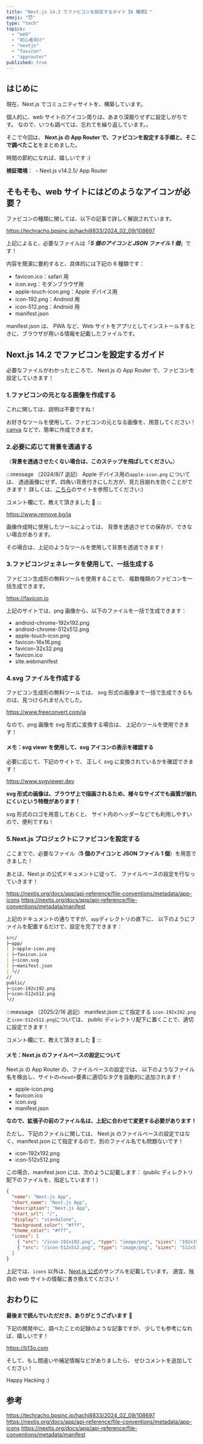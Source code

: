 ```yaml
---
title: "Next.js 14.2 でファビコンを設定するガイド【6 種類】"
emoji: "😈"
type: "tech"
topics:
  - "web"
  - "初心者向け"
  - "nextjs"
  - "favicon"
  - "approuter"
published: true
---
```


## はじめに

現在、Next.js でコミュニティサイトを、構築しています。

個人的に、web サイトのアイコン周りは、あまり深掘りせずに設定しがちです。
なので、いつも調べては、忘れてを繰り返しています。。

そこで今回は、
**Next.js の App Router で、ファビコンを設定する手順と、そこで調べたこと**をまとめました。

時間の節約になれば、嬉しいです :)

**検証環境**：
・Next.js v14.2.5/ App Router

## そもそも、web サイトにはどのようなアイコンが必要？

ファビコンの種類に関しては、以下の記事で詳しく解説されています。

https://techracho.bpsinc.jp/hachi8833/2024_02_09/108697

上記によると、必要なファイルは「**_5 個のアイコンと JSON ファイル 1 個_**」です！

内容を簡潔に要約すると、具体的には下記の 6 種類です：

- favicon.ico：safari 用
- icon.svg：モダンブラウザ用
- apple-touch-icon.png：Apple デバイス用
- icon-192.png：Android 用
- icon-512.png：Android 用
- manifest.json

manifest.json は、
PWA など、Web サイトをアプリとしてインストールするときに、ブラウザが用いる情報を記載したファイルです。

## Next.js 14.2 でファビコンを設定するガイド

必要なファイルがわかったところで、
Next.js の App Router で、ファビコンを設定していきます！

### 1.ファビコンの元となる画像を作成する

これに関しては、説明は不要ですね！

お好きなツールを使用して、ファビコンの元となる画像を、用意してください！
[canva](https://www.canva.com) などで、簡単に作成できます。

### 2.必要に応じて背景を透過する

（**背景を透過させたくない場合は、このステップを飛ばしてください。**）

:::message
（2024/8/7 追記）
Apple デバイス用の`apple-icon.png` については、
透過画像にせず、四角い背景付きにした方が、見た目崩れを防ぐことができます！
詳しくは、[こちら](https://zenn.dev/pacchiy/articles/e4dcd7bd29d387)のサイトを参照してください:)

コメント欄にて、教えて頂きました 🙏
:::

https://www.remove.bg/ja

画像作成時に使用したツールによっては、
背景を透過させての保存が、できない場合があります。

その場合は、上記のようなツールを使用して背景を透過できます！

### 3.ファビコンジェネレータを使用して、一括生成する

ファビコン生成形の無料ツールを使用することで、
複数種類のファビコンを一括生成できます。

https://favicon.io

上記のサイトでは、png 画像から、以下のファイルを一括で生成できます：

- android-chrome-192x192.png
- android-chrome-512x512.png
- apple-touch-icon.png
- favicon-16x16.png
- favicon-32x32.png
- favicon.ico
- site.webmanifest

### 4.svg ファイルを作成する

ファビコン生成形の無料ツールでは、
svg 形式の画像まで一括で生成できるものは、見つけられませんでした。

https://www.freeconvert.com/ja

なので、png 画像を svg 形式に変換する場合は、
上記のツールを使用できます！

#### メモ：svg viewr を使用して、svg アイコンの表示を確認する

必要に応じて、下記のサイトで、
正しく svg に変換されているかを確認できます！

https://www.svgviewer.dev

**svg 形式の画像は、ブラウザ上で描画されるため、様々なサイズでも画質が崩れにくいという特徴があります！**

svg 形式のロゴを用意しておくと、
サイト内のヘッダーなどでも利用しやすいので、便利ですね！

### 5.Next.js プロジェクトにファビコンを設定する

ここまでで、必要なファイル（**5 個のアイコンと JSON ファイル 1 個**）を用意できました！

あとは、Next.js の公式ドキュメントに従って、
ファイルベースの設定を行なっていきます！

https://nextjs.org/docs/app/api-reference/file-conventions/metadata/app-icons
https://nextjs.org/docs/app/api-reference/file-conventions/metadata/manifest

上記のドキュメントの通りですが、`app`ディレクトリの直下に、
以下のようにファイルを配置するだけで、設定を完了できます：

```md
src/
├─app/
| ├─apple-icon.png
| ├─favicon.ico
| ├─icon.svg
| ├─manifest.json
| └//
//
public/
├─icon-192x192.png
├─icon-512x512.png
└//
```

:::message
（2025/2/16 追記）
manifest.json にて指定する
`icon-192x192.png`と`icon-512x512.png`については、
public ディレクトリ配下に置くことで、適切に設定できます！

コメント欄にて、教えて頂きました 🙏
:::

#### メモ：Next.js のファイルベースの設定について

Next.js の App Router の、ファイルベースの設定では、
以下のようなファイル名を検出し、サイトの`<head`>要素に適切なタグを自動的に追加されます！

- apple-icon.png
- favicon.ico
- icon.svg
- manifest.json

**なので、拡張子の前のファイル名は、上記に合わせて変更する必要があります！**

ただし、下記のファイルに関しては、
Next.js のファイルベースの設定ではなく、manifest.json にて指定するので、別のファイル名でも問題ないです！

- icon-192x192.png
- icon-512x512.png

この場合、manifest.json には、次のように記載します：
(public ディレクトリ配下のファイルを、指定しています！）

```json:app/manifest.json
{
  "name": "Next.js App",
  "short_name": "Next.js App",
  "description": "Next.js App",
  "start_url": "/",
  "display": "standalone",
  "background_color": "#fff",
  "theme_color": "#fff",
  "icons": [
    { "src": "/icon-192x192.png", "type": "image/png", "sizes": "192x192" },
    { "src": "/icon-512x512.png", "type": "image/png", "sizes": "512x512" }
  ]
}
```

上記では、`icons` 以外は、[Next.js 公式](https://nextjs.org/docs/app/api-reference/file-conventions/metadata/manifest)のサンプルを記載しています。
適宜、独自の web サイトの情報に書き換えてください！

## おわりに

**最後まで読んでいただだき、ありがとうございます** 🥳

下記の開発中に、調べたことの記録のような記事ですが、
少しでも参考になれば、嬉しいです！

https://b13o.com

そして、もし間違いや補足情報などがありましたら、
ぜひコメントを追加してください！

Happy Hacking :)

## 参考

https://techracho.bpsinc.jp/hachi8833/2024_02_09/108697
https://nextjs.org/docs/app/api-reference/file-conventions/metadata/app-icons
https://nextjs.org/docs/app/api-reference/file-conventions/metadata/manifest
